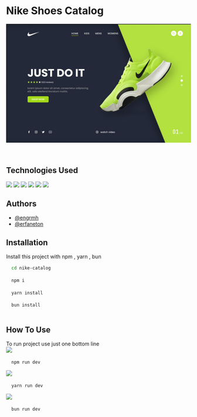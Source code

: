 # Nike Shoes Catalog
<p align="center">
  <img src="https://github.com/engrmh/nike-catalog/blob/master/pic.jpg?raw=true" width="600" />
</p>
<br/>

## Technologies Used
![](https://img.shields.io/badge/React-61DAFB.svg?style=for-the-badge&logo=React&logoColor=black)
![](https://img.shields.io/badge/React%20Router-CA4245.svg?style=for-the-badge&logo=React-Router&logoColor=white)
![](https://img.shields.io/badge/Vite-646CFF.svg?style=for-the-badge&logo=Vite&logoColor=white)
![](https://img.shields.io/badge/Swiper-6332F6.svg?style=for-the-badge&logo=Swiper&logoColor=white)
![](https://img.shields.io/badge/Bootstrap-7952B3.svg?style=for-the-badge&logo=Bootstrap&logoColor=white)
![](https://img.shields.io/badge/MUI-007FFF.svg?style=for-the-badge&logo=MUI&logoColor=white)
![]()

## Authors
- [@engrmh](https://www.github.com/engrmh)
- [@erfaneton](https://www.github.com/erfaneton)

## Installation
Install this project with npm , yarn , bun

```bash
  cd nike-catalog

  npm i

  yarn install

  bun install
  
```

## How To Use
To run project use just one bottom line  
![](https://img.shields.io/badge/npm-CB3837.svg?style=for-the-badge&logo=npm&logoColor=white)
```bash
  npm run dev
```
![](https://img.shields.io/badge/Yarn-2C8EBB.svg?style=for-the-badge&logo=Yarn&logoColor=white)
```bash
  yarn run dev
```
![](https://img.shields.io/badge/Bun-000000.svg?style=for-the-badge&logo=Bun&logoColor=white)
```bash
  bun run dev
```

